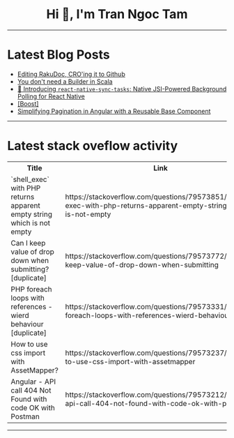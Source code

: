 <h1 align="center">Hi 👋, I'm Tran Ngoc Tam</h1>

---

# Latest Blog Posts 
<!-- BLOG-POST-LIST:START -->
- [Editing RakuDoc, CRO&#39;ing it to Github](https://dev.to/finanalyst/editing-rakudoc-croing-it-to-github-1507)
- [You don&#39;t need a Builder in Scala](https://dev.to/eronalves1996/you-dont-need-a-builder-in-scala-kp9)
- [🚀 Introducing `react-native-sync-tasks`: Native JSI-Powered Background Polling for React Native](https://dev.to/pioner92/introducing-react-native-sync-tasks-native-jsi-powered-background-polling-for-react-native-30dd)
- [[Boost]](https://dev.to/ggriffin/-3m6l)
- [Simplifying Pagination in Angular with a Reusable Base Component](https://dev.to/kedar7/simplifying-pagination-in-angular-with-a-reusable-base-component-12jc)
<!-- BLOG-POST-LIST:END -->

---

# Latest stack oveflow activity
<table>
  <tr><th>Title</th><th>Link</th></tr>
  <!-- STACKOVERFLOW:START --><tr><td>`shell_exec` with PHP returns apparent empty string which is not empty</td><td>https://stackoverflow.com/questions/79573851/shell-exec-with-php-returns-apparent-empty-string-which-is-not-empty</td></tr><tr><td>Can I keep value of drop down when submitting? [duplicate]</td><td>https://stackoverflow.com/questions/79573772/can-i-keep-value-of-drop-down-when-submitting</td></tr><tr><td>PHP foreach loops with references - wierd behaviour [duplicate]</td><td>https://stackoverflow.com/questions/79573331/php-foreach-loops-with-references-wierd-behaviour</td></tr><tr><td>How to use css import with AssetMapper?</td><td>https://stackoverflow.com/questions/79573237/how-to-use-css-import-with-assetmapper</td></tr><tr><td>Angular - API call 404 Not Found with code OK with Postman</td><td>https://stackoverflow.com/questions/79573212/angular-api-call-404-not-found-with-code-ok-with-postman</td></tr><!-- STACKOVERFLOW:END -->
</table>

---


